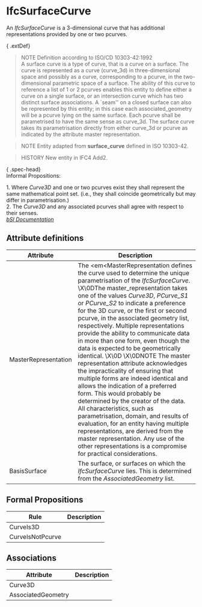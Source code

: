 IfcSurfaceCurve
===============
An _IfcSurfaceCurve_ is a 3-dimensional curve that has additional
representations provided by one or two pcurves.  
  
{ .extDef}  
> NOTE  Definition according to ISO/CD 10303-42:1992  
> A surface curve is a type of curve, that is a curve on a surface. The curve
> is represented as a curve (curve_3d) in three-dimensional space and possibly
> as a curve, corresponding to a pcurve, in the two-dimensional parametric
> space of a surface. The ability of this curve to reference a list of 1 or 2
> pcurves enables this entity to define either a curve on a single surface, or
> an intersection curve which has two distinct surface associations. A `seam''
> on a closed surface can also be represented by this entity; in this case
> each associated_geometry will be a pcurve lying on the same surface. Each
> pcurve shall be parametrised to have the same sense as curve_3d. The surface
> curve takes its parametrisation directly from either curve_3d or pcurve as
> indicated by the attribute master representation.  
  
> NOTE  Entity adapted from **surface_curve** defined in ISO 10303-42.  
  
> HISTORY  New entity in IFC4 Add2.  
  
{ .spec-head}  
Informal Propositions:  
  
1\. Where _Curve3D_ and one or two pcurves exist they shall represent the same
mathematical point set. (i.e., they shall coincide geometrically but may
differ in parametrisation.)  
2\. The _Curve3D_ and any associated pcurves shall agree with respect to their
senses.  
[ _bSI
Documentation_](https://standards.buildingsmart.org/IFC/DEV/IFC4_2/FINAL/HTML/schema/ifcgeometryresource/lexical/ifcsurfacecurve.htm)


Attribute definitions
---------------------
| Attribute            | Description                                                                                                                                                                                                                                                                                                                                                                                                                                                                                                                                                                                                                                                                                                                                                                                                                                                                                                                                                                                                               |
|----------------------|---------------------------------------------------------------------------------------------------------------------------------------------------------------------------------------------------------------------------------------------------------------------------------------------------------------------------------------------------------------------------------------------------------------------------------------------------------------------------------------------------------------------------------------------------------------------------------------------------------------------------------------------------------------------------------------------------------------------------------------------------------------------------------------------------------------------------------------------------------------------------------------------------------------------------------------------------------------------------------------------------------------------------|
| MasterRepresentation | The <em<MasterRepresentation defines the curve used to determine the unique parametrisation of the _IfcSurfaceCurve_. \X\0DThe master_representation takes one of the values _Curve3D_, _PCurve_S1_ or _PCurve_S2_ to indicate a preference for the 3D curve, or the first or second pcurve, in the associated geometry list, respectively. Multiple representations provide the ability to communicate data in more than one form, even though the data is expected to be geometrically identical. \X\0D \X\0DNOTE  The master representation attribute acknowledges the impracticality of ensuring that multiple forms are indeed identical and allows the indication of a preferred form. This would probably be determined by the creator of the data. All characteristics, such as parametrisation, domain, and results of evaluation, for an entity having multiple representations, are derived from the master representation. Any use of the other representations is a compromise for practical considerations. |
| BasisSurface         | The surface, or surfaces on which the _IfcSurfaceCurve_ lies. This is determined from the _AssociatedGeometry_ list.                                                                                                                                                                                                                                                                                                                                                                                                                                                                                                                                                                                                                                                                                                                                                                                                                                                                                                      |

Formal Propositions
-------------------
| Rule             | Description   |
|------------------|---------------|
| CurveIs3D        |               |
| CurveIsNotPcurve |               |

Associations
------------
| Attribute          | Description   |
|--------------------|---------------|
| Curve3D            |               |
| AssociatedGeometry |               |

